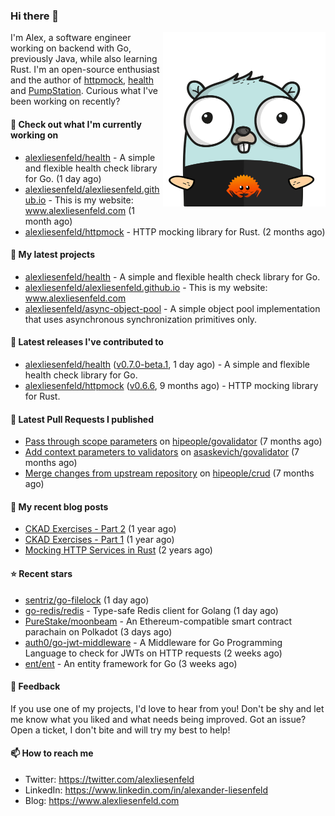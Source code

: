 ### Hi there 👋

<img align="right" src="https://raw.githubusercontent.com/alexliesenfeld/alexliesenfeld/master/assets/gopher.png" width="260">

I'm Alex, a software engineer working on backend with Go, previously Java, while also learning Rust.
I'm an open-source enthusiast and the author of [httpmock](https://github.com/alexliesenfeld/httpmock),
[health](https://github.com/alexliesenfeld/health) and [PumpStation](http://pumpstation-plugin.com). 
Curious what I've been working on recently?

#### 👷 Check out what I'm currently working on

- [alexliesenfeld/health](https://github.com/alexliesenfeld/health) - A simple and flexible health check library for Go. (1 day ago)
- [alexliesenfeld/alexliesenfeld.github.io](https://github.com/alexliesenfeld/alexliesenfeld.github.io) - This is my website: www.alexliesenfeld.com (1 month ago)
- [alexliesenfeld/httpmock](https://github.com/alexliesenfeld/httpmock) - HTTP mocking library for Rust. (2 months ago)

#### 🌱 My latest projects

- [alexliesenfeld/health](https://github.com/alexliesenfeld/health) - A simple and flexible health check library for Go.
- [alexliesenfeld/alexliesenfeld.github.io](https://github.com/alexliesenfeld/alexliesenfeld.github.io) - This is my website: www.alexliesenfeld.com
- [alexliesenfeld/async-object-pool](https://github.com/alexliesenfeld/async-object-pool) - A simple object pool implementation that uses asynchronous synchronization primitives only. 

#### 🔭 Latest releases I've contributed to

- [alexliesenfeld/health](https://github.com/alexliesenfeld/health) ([v0.7.0-beta.1](https://github.com/alexliesenfeld/health/releases/tag/v0.7.0-beta.1), 1 day ago) - A simple and flexible health check library for Go.
- [alexliesenfeld/httpmock](https://github.com/alexliesenfeld/httpmock) ([v0.6.6](https://github.com/alexliesenfeld/httpmock/releases/tag/v0.6.6), 9 months ago) - HTTP mocking library for Rust.

#### 🔨 Latest Pull Requests I published

- [Pass through scope parameters](https://github.com/hipeople/govalidator/pull/4) on [hipeople/govalidator](https://github.com/hipeople/govalidator) (7 months ago)
- [Add context parameters to validators](https://github.com/asaskevich/govalidator/pull/473) on [asaskevich/govalidator](https://github.com/asaskevich/govalidator) (7 months ago)
- [Merge changes from upstream repository](https://github.com/hipeople/crud/pull/2) on [hipeople/crud](https://github.com/hipeople/crud) (7 months ago)

#### 📜 My recent blog posts

- [CKAD Exercises - Part 2](https://www.alexliesenfeld.com/posts/ckad-excercises-2/) (1 year ago)
- [CKAD Exercises - Part 1](https://www.alexliesenfeld.com/posts/ckad-excercises-1/) (1 year ago)
- [Mocking HTTP Services in Rust](https://www.alexliesenfeld.com/posts/mocking-http-services-in-rust/) (2 years ago)

#### ⭐ Recent stars

- [sentriz/go-filelock](https://github.com/sentriz/go-filelock) (1 day ago)
- [go-redis/redis](https://github.com/go-redis/redis) - Type-safe Redis client for Golang (1 day ago)
- [PureStake/moonbeam](https://github.com/PureStake/moonbeam) - An Ethereum-compatible smart contract parachain on Polkadot (3 days ago)
- [auth0/go-jwt-middleware](https://github.com/auth0/go-jwt-middleware) - A Middleware for Go Programming Language to check for JWTs on HTTP requests (2 weeks ago)
- [ent/ent](https://github.com/ent/ent) - An entity framework for Go (3 weeks ago)

#### 💬 Feedback

If you use one of my projects, I'd love to hear from you! Don't be shy and let me know what you liked
and what needs being improved. Got an issue? Open a ticket, I don't bite and will try my best to help!

#### 📫 How to reach me

- Twitter: https://twitter.com/alexliesenfeld
- LinkedIn: https://www.linkedin.com/in/alexander-liesenfeld
- Blog: https://www.alexliesenfeld.com
